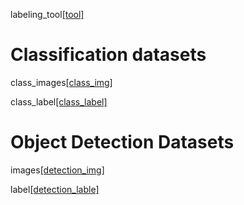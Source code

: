
labeling_tool[[tool]](https://drive.google.com/open?id=187MLfSRQc_L8fIQlCU8fioXIkHvay9Il)


# Classification datasets
class_images[[class_img]](https://drive.google.com/open?id=1Qjq39IzXu7wBMNlNqJkKaVyjjIhrZOn2)


class_label[[class_label]](https://drive.google.com/open?id=1ZnCXG0tcTfiwjZyhJJHUkOksbBwyEfMK)

# Object Detection Datasets
images[[detection_img]](https://drive.google.com/file/d/1PaisXdn2DRtxqSKO89_eGHl-EhjqB-Tn/view?usp=sharing)

label[[detection_lable]](https://drive.google.com/open?id=1QUrHezaLByN8_kVwIknDBnGWi7Fzmvi_)
